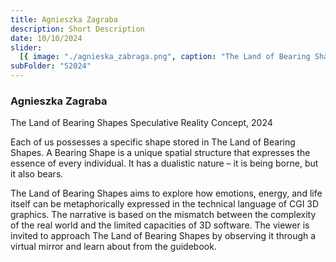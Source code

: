 ```yaml
---
title: Agnieszka Zagraba
description: Short Description
date: 10/10/2024
slider:
  [{ image: "./agnieska_zabraga.png", caption: "The Land of Bearing Shapes" }]
subFolder: "S2024"
---
```


### Agnieszka Zagraba

The Land of Bearing Shapes
Speculative Reality Concept, 2024

Each of us possesses a specific shape stored in The Land of Bearing Shapes. A Bearing Shape is a unique spatial structure that expresses the essence of every individual. It has a dualistic nature – it is being borne, but it also bears.

The Land of Bearing Shapes aims to explore how emotions, energy, and life itself can be metaphorically expressed in the technical language of CGI 3D graphics. The narrative is based on the mismatch between the complexity of the real world and the limited capacities of 3D software. The viewer is invited to approach The Land of Bearing Shapes by observing it through a virtual mirror and learn about from the guidebook.
